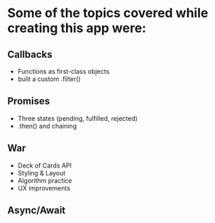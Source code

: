 # Some of the topics covered while creating this app were:
## Callbacks
- Functions as first-class objects
- bulit a custom .filter()
## Promises
- Three states (pending, fulfilled, rejected)
- .then() and chaining
## War
- Deck of Cards API
- Styling & Layout
- Algorithm practice
- UX improvements
## Async/Await
